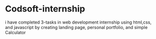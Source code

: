 # Codsoft-internship
i have completed 3-tasks in web development internship using html,css, and javascript by creating landing page, personal portfolio, and simple Calculator
